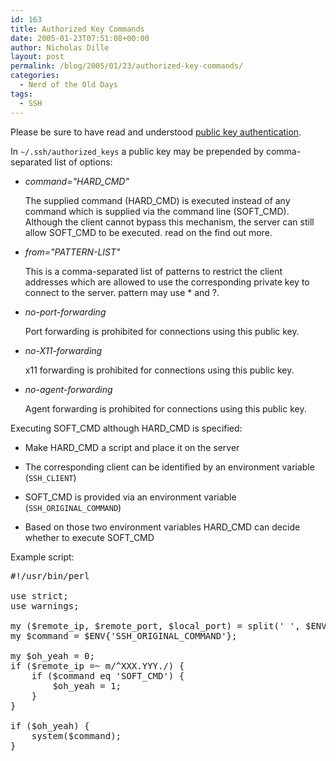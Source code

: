 ```yaml
---
id: 163
title: Authorized Key Commands
date: 2005-01-23T07:51:08+00:00
author: Nicholas Dille
layout: post
permalink: /blog/2005/01/23/authorized-key-commands/
categories:
  - Nerd of the Old Days
tags:
  - SSH
---
```

Please be sure to have read and understood [public key authentication](/blog/2005/01/23/public-key-authentication/ "Public Key Authentication").

In <code class="command">~/.ssh/authorized_keys</code> a public key may be prepended by comma-separated list of options:

<!--more-->

  * _command="HARD_CMD"_
  
    The supplied command (HARD\_CMD) is executed instead of any command which is supplied via the command line (SOFT\_CMD). Although the client cannot bypass this mechanism, the server can still allow SOFT_CMD to be executed. read on the find out more.

  * _from="PATTERN-LIST"_
  
    This is a comma-separated list of patterns to restrict the client addresses which are allowed to use the corresponding private key to connect to the server. pattern may use * and ?.

  * _no-port-forwarding_
  
    Port forwarding is prohibited for connections using this public key.

  * _no-X11-forwarding_
  
    x11 forwarding is prohibited for connections using this public key.

  * _no-agent-forwarding_
  
    Agent forwarding is prohibited for connections using this public key.

Executing SOFT\_CMD although HARD\_CMD is specified:

  * Make HARD_CMD a script and place it on the server

  * The corresponding client can be identified by an environment variable (<code class="command">SSH_CLIENT</code>)

  * SOFT_CMD is provided via an environment variable (<code class="command">SSH_ORIGINAL_COMMAND</code>)

  * Based on those two environment variables HARD\_CMD can decide whether to execute SOFT\_CMD

Example script:

<pre class="listing">#!/usr/bin/perl

use strict;
use warnings;

my ($remote_ip, $remote_port, $local_port) = split(' ', $ENV{'SSH_CLIENT'});
my $command = $ENV{'SSH_ORIGINAL_COMMAND'};

my $oh_yeah = 0;
if ($remote_ip =~ m/^XXX.YYY./) {
    if ($command eq 'SOFT_CMD') {
        $oh_yeah = 1;
    }
}

if ($oh_yeah) {
    system($command);
}</pre>


